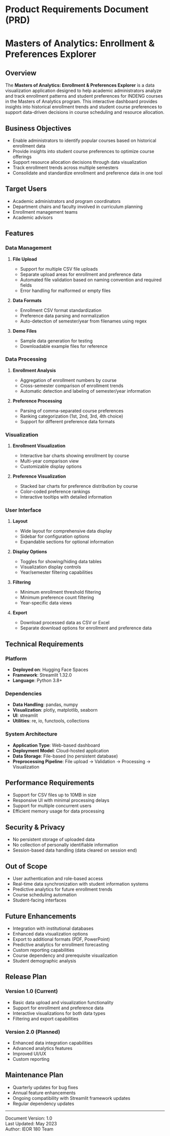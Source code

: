 # Product Requirements Document (PRD)
# Masters of Analytics: Enrollment & Preferences Explorer

## Overview

The **Masters of Analytics: Enrollment & Preferences Explorer** is a data visualization application designed to help academic administrators analyze and track enrollment patterns and student preferences for INDENG courses in the Masters of Analytics program. This interactive dashboard provides insights into historical enrollment trends and student course preferences to support data-driven decisions in course scheduling and resource allocation.

## Business Objectives

- Enable administrators to identify popular courses based on historical enrollment data
- Provide insights into student course preferences to optimize course offerings
- Support resource allocation decisions through data visualization
- Track enrollment trends across multiple semesters
- Consolidate and standardize enrollment and preference data in one tool

## Target Users

- Academic administrators and program coordinators
- Department chairs and faculty involved in curriculum planning
- Enrollment management teams
- Academic advisors

## Features

### Data Management

1. **File Upload**
   - Support for multiple CSV file uploads
   - Separate upload areas for enrollment and preference data
   - Automated file validation based on naming convention and required fields
   - Error handling for malformed or empty files

2. **Data Formats**
   - Enrollment CSV format standardization
   - Preference data parsing and normalization
   - Auto-detection of semester/year from filenames using regex

3. **Demo Files**
   - Sample data generation for testing
   - Downloadable example files for reference

### Data Processing

1. **Enrollment Analysis**
   - Aggregation of enrollment numbers by course
   - Cross-semester comparison of enrollment trends
   - Automatic detection and labeling of semester/year information

2. **Preference Processing**
   - Parsing of comma-separated course preferences
   - Ranking categorization (1st, 2nd, 3rd, 4th choice)
   - Support for different preference data formats

### Visualization

1. **Enrollment Visualization**
   - Interactive bar charts showing enrollment by course
   - Multi-year comparison view
   - Customizable display options

2. **Preference Visualization**
   - Stacked bar charts for preference distribution by course
   - Color-coded preference rankings
   - Interactive tooltips with detailed information

### User Interface

1. **Layout**
   - Wide layout for comprehensive data display
   - Sidebar for configuration options
   - Expandable sections for optional information

2. **Display Options**
   - Toggles for showing/hiding data tables
   - Visualization display controls
   - Year/semester filtering capabilities

3. **Filtering**
   - Minimum enrollment threshold filtering
   - Minimum preference count filtering
   - Year-specific data views

4. **Export**
   - Download processed data as CSV or Excel
   - Separate download options for enrollment and preference data

## Technical Requirements

### Platform

- **Deployed on**: Hugging Face Spaces
- **Framework**: Streamlit 1.32.0
- **Language**: Python 3.8+

### Dependencies

- **Data Handling**: pandas, numpy
- **Visualization**: plotly, matplotlib, seaborn
- **UI**: streamlit
- **Utilities**: re, io, functools, collections

### System Architecture

- **Application Type**: Web-based dashboard
- **Deployment Model**: Cloud-hosted application
- **Data Storage**: File-based (no persistent database)
- **Preprocessing Pipeline**: File upload → Validation → Processing → Visualization

## Performance Requirements

- Support for CSV files up to 10MB in size
- Responsive UI with minimal processing delays
- Support for multiple concurrent users
- Efficient memory usage for data processing

## Security & Privacy

- No persistent storage of uploaded data
- No collection of personally identifiable information
- Session-based data handling (data cleared on session end)

## Out of Scope

- User authentication and role-based access
- Real-time data synchronization with student information systems
- Predictive analytics for future enrollment trends
- Course scheduling automation
- Student-facing interfaces

## Future Enhancements

- Integration with institutional databases
- Enhanced data visualization options
- Export to additional formats (PDF, PowerPoint)
- Predictive analytics for enrollment forecasting
- Custom reporting capabilities
- Course dependency and prerequisite visualization
- Student demographic analysis

## Release Plan

### Version 1.0 (Current)
- Basic data upload and visualization functionality
- Support for enrollment and preference data
- Interactive visualizations for both data types
- Filtering and export capabilities

### Version 2.0 (Planned)
- Enhanced data integration capabilities
- Advanced analytics features
- Improved UI/UX
- Custom reporting

## Maintenance Plan

- Quarterly updates for bug fixes
- Annual feature enhancements
- Ongoing compatibility with Streamlit framework updates
- Regular dependency updates

---

Document Version: 1.0  
Last Updated: May 2023  
Author: IEOR 180 Team 